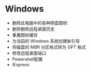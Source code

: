 # Windows

- 删除此电脑中的各种网盘图标
- 删除删除远程桌面历史
- 重置图标缓存
- 为当前的 Windows 系统创建新引导
- 将磁盘的 MBR 分区格式转为 GPT 格式
- 修改远程桌面端口
- Powershell配置
- IExpress
